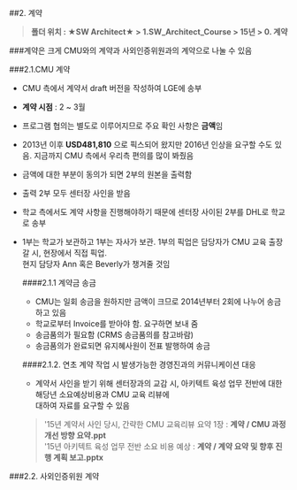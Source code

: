 ##2. 계약

>**폴더 위치 : ★SW Architect★ > 1.SW_Architect_Course > 15년 > 0. 계약**

###계약은 크게 CMU와의 계약과 사외인증위원과의 계약으로 나눌 수 있음


###2.1.CMU 계약
- CMU 측에서 계약서 draft 버전을 작성하여 LGE에 송부
- **계약 시점** : 2 ~ 3월
- 프로그램 협의는 별도로 이루어지므로 주요 확인 사항은 **금액**임
- 2013년 이후 **USD481,810** 으로 픽스되어 왔지만 2016년 인상을 요구할 수도 있음. 지금까지 CMU 측에서 우리측 편의를 많이 봐줬음
- 금액에 대한 부분이 동의가 되면 2부의 원본을 출력함
- 출력 2부 모두 센터장 사인을 받음
- 학교 측에서도 계약 사항을 진행해야하기 때문에 센터장 사이된 2부를 DHL로 학교로 송부
- 1부는 학교가 보관하고 1부는 자사가 보관. 1부의 픽업은 담당자가 CMU 교육 출장갈 시, 현장에서 직접 픽업.  
 현지 담당자 Ann 혹은 Beverly가 챙겨줄 것임

	####2.1.1 계약금 송금
	- CMU는 일회 송금을 원하지만 금액이 크므로 2014년부터 2회에 나누어 송금하고 있음
	- 학교로부터 Invoice를 받아야 함. 요구하면 보내 줌
	- 송금품의가 필요함 (CRMS 송금품의를 참고바람)
	- 송금품의가 완료되면 유지혜사원이 전표 발행하여 송금



	####2.1.2. 연초 계약 작업 시 발생가능한 경영진과의 커뮤니케이션 대응
	- 계약서 사인을 받기 위해 센터장과의 교감 시, 아키텍트 육성 업무 전반에 대한 해당년 소요예상비용과 CMU 교육 리뷰에  
	대하여 자료를 요구할 수 있음
	>'15년 계약서 사인 당시, 간략한 CMU 교육리뷰 요약 1장 : **계약 / CMU 과정 개선 방향 요약.ppt**  
	>'15년 아키텍트 육성 업무 전반 소요 비용 예상 : **계약 / 계약 요약 및 향후 진행 계획 보고.pptx**
	






###2.2. 사외인증위원 계약

  